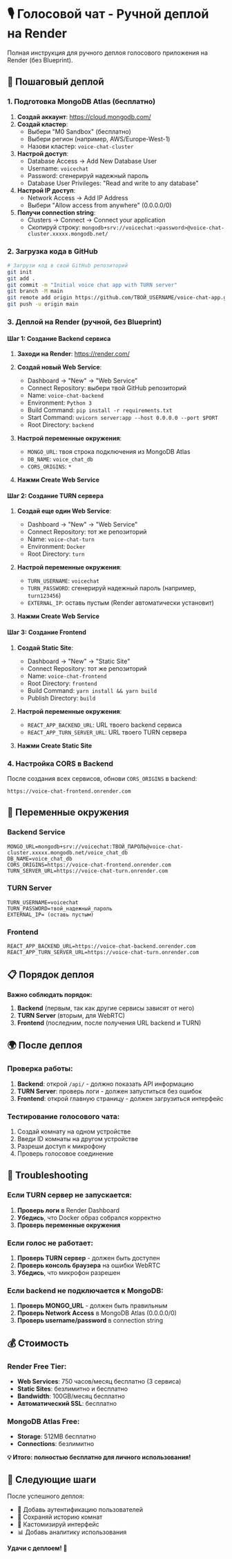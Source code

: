 # 🎙️ Голосовой чат - Ручной деплой на Render

Полная инструкция для ручного деплоя голосового приложения на Render (без Blueprint).

## 🚀 Пошаговый деплой

### 1. Подготовка MongoDB Atlas (бесплатно)

1. **Создай аккаунт**: https://cloud.mongodb.com/
2. **Создай кластер**:
   - Выбери "M0 Sandbox" (бесплатно)
   - Выбери регион (например, AWS/Europe-West-1)
   - Назови кластер: `voice-chat-cluster`
3. **Настрой доступ**:
   - Database Access → Add New Database User
   - Username: `voicechat` 
   - Password: сгенерируй надежный пароль
   - Database User Privileges: "Read and write to any database"
4. **Настрой IP доступ**:
   - Network Access → Add IP Address
   - Выбери "Allow access from anywhere" (0.0.0.0/0)
5. **Получи connection string**:
   - Clusters → Connect → Connect your application
   - Скопируй строку: `mongodb+srv://voicechat:<password>@voice-chat-cluster.xxxxx.mongodb.net/`

### 2. Загрузка кода в GitHub

```bash
# Загрузи код в свой GitHub репозиторий
git init
git add .
git commit -m "Initial voice chat app with TURN server"
git branch -M main
git remote add origin https://github.com/ТВОЙ_USERNAME/voice-chat-app.git
git push -u origin main
```

### 3. Деплой на Render (ручной, без Blueprint)

#### Шаг 1: Создание Backend сервиса

1. **Заходи на Render**: https://render.com/
2. **Создай новый Web Service**:
   - Dashboard → "New" → "Web Service"
   - Connect Repository: выбери твой GitHub репозиторий
   - Name: `voice-chat-backend`
   - Environment: `Python 3`
   - Build Command: `pip install -r requirements.txt`
   - Start Command: `uvicorn server:app --host 0.0.0.0 --port $PORT`
   - Root Directory: `backend`

3. **Настрой переменные окружения**:
   - `MONGO_URL`: твоя строка подключения из MongoDB Atlas
   - `DB_NAME`: `voice_chat_db`
   - `CORS_ORIGINS`: `*`

4. **Нажми Create Web Service**

#### Шаг 2: Создание TURN сервера

1. **Создай еще один Web Service**:
   - Dashboard → "New" → "Web Service"
   - Connect Repository: тот же репозиторий
   - Name: `voice-chat-turn`
   - Environment: `Docker`
   - Root Directory: `turn`

2. **Настрой переменные окружения**:
   - `TURN_USERNAME`: `voicechat`
   - `TURN_PASSWORD`: сгенерируй надежный пароль (например, `turn123456`)
   - `EXTERNAL_IP`: оставь пустым (Render автоматически установит)

3. **Нажми Create Web Service**

#### Шаг 3: Создание Frontend

1. **Создай Static Site**:
   - Dashboard → "New" → "Static Site"
   - Connect Repository: тот же репозиторий
   - Name: `voice-chat-frontend`
   - Root Directory: `frontend`
   - Build Command: `yarn install && yarn build`
   - Publish Directory: `build`

2. **Настрой переменные окружения**:
   - `REACT_APP_BACKEND_URL`: URL твоего backend сервиса
   - `REACT_APP_TURN_SERVER_URL`: URL твоего TURN сервера

3. **Нажми Create Static Site**

### 4. Настройка CORS в Backend

После создания всех сервисов, обнови `CORS_ORIGINS` в backend:

```
https://voice-chat-frontend.onrender.com
```

## 🔧 Переменные окружения

### Backend Service
```
MONGO_URL=mongodb+srv://voicechat:ТВОЙ_ПАРОЛЬ@voice-chat-cluster.xxxxx.mongodb.net/voice_chat_db
DB_NAME=voice_chat_db
CORS_ORIGINS=https://voice-chat-frontend.onrender.com
TURN_SERVER_URL=https://voice-chat-turn.onrender.com
```

### TURN Server
```
TURN_USERNAME=voicechat
TURN_PASSWORD=твой_надежный_пароль
EXTERNAL_IP= (оставь пустым)
```

### Frontend
```
REACT_APP_BACKEND_URL=https://voice-chat-backend.onrender.com
REACT_APP_TURN_SERVER_URL=https://voice-chat-turn.onrender.com
```

## 📋 Порядок деплоя

**Важно соблюдать порядок:**

1. **Backend** (первым, так как другие сервисы зависят от него)
2. **TURN Server** (вторым, для WebRTC)
3. **Frontend** (последним, после получения URL backend и TURN)

## 🌍 После деплоя

### Проверка работы:

1. **Backend**: открой `/api/` - должно показать API информацию
2. **TURN Server**: проверь логи - должен запуститься без ошибок
3. **Frontend**: открой главную страницу - должен загрузиться интерфейс

### Тестирование голосового чата:

1. Создай комнату на одном устройстве
2. Введи ID комнаты на другом устройстве
3. Разреши доступ к микрофону
4. Проверь голосовое соединение

## 🚨 Troubleshooting

### Если TURN сервер не запускается:

1. **Проверь логи** в Render Dashboard
2. **Убедись**, что Docker образ собрался корректно
3. **Проверь переменные окружения**

### Если голос не работает:

1. **Проверь TURN сервер** - должен быть доступен
2. **Проверь консоль браузера** на ошибки WebRTC
3. **Убедись**, что микрофон разрешен

### Если backend не подключается к MongoDB:

1. **Проверь MONGO_URL** - должен быть правильным
2. **Проверь Network Access** в MongoDB Atlas (0.0.0.0/0)
3. **Проверь username/password** в connection string

## 💰 Стоимость

### Render Free Tier:
- **Web Services**: 750 часов/месяц бесплатно (3 сервиса)
- **Static Sites**: безлимитно и бесплатно
- **Bandwidth**: 100GB/месяц бесплатно
- **Автоматический SSL**: бесплатно

### MongoDB Atlas Free:
- **Storage**: 512MB бесплатно
- **Connections**: безлимитно

**💡 Итого: полностью бесплатно для личного использования!**

## 🎯 Следующие шаги

После успешного деплоя:
- 🔐 Добавь аутентификацию пользователей
- 📝 Сохраняй историю комнат
- 🎨 Кастомизируй интерфейс
- 📊 Добавь аналитику использования

**Удачи с деплоем! 🚀**
